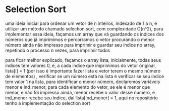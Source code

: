 # Selection Sort

uma ideia inicial para ordenar um vetor de n inteiros, indexado de 1 a n, é utilizar um método chamado selection sort, com complexidade O(n^2), para implementar essa ideia, façamos um array que vá guardando os índices dos números que já imprimimos
e percorramos o vetor procurando o menor número ainda não impresso para imprimir e guardar seu índice no array, repetindo o processo n vezes, para imprimir todos

para ficar melhor explicado, façamos o array lista, inicialmente, todas seus índices tem valores 0, e, a cada índice que imprimimos do vetor original, lista[i] = 1 (por isso é importante fazer lista e vetor terem o mesmo número de elementos)
, verificar se um número está na lista é verificar se seu índice tem valor 1 na lista, para identificar o menor número, declaremos variáveis menor e ind_menor, para cada elemento do vetor, se ele é menor que menor, e não foi impresso ainda, menor recebe o valor desse número, e ind_menor recebe seu índice, dai lista[ind_menor] = 1,
aqui no repositório tenho a implementação do selection sort
